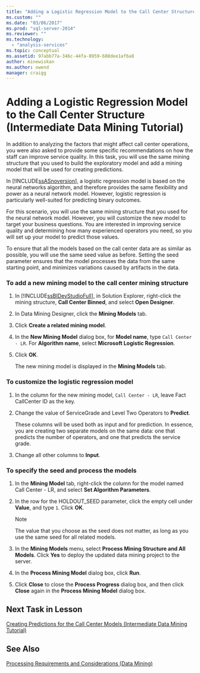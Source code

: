 ```yaml
---
title: "Adding a Logistic Regression Model to the Call Center Structure (Intermediate Data Mining Tutorial) | Microsoft Docs"
ms.custom: ""
ms.date: "03/06/2017"
ms.prod: "sql-server-2014"
ms.reviewer: ""
ms.technology: 
  - "analysis-services"
ms.topic: conceptual
ms.assetid: 97abb77a-346c-44fa-8959-688dee1af6a8
author: minewiskan
ms.author: owend
manager: craigg
---
```

# Adding a Logistic Regression Model to the Call Center Structure (Intermediate Data Mining Tutorial)
  In addition to analyzing the factors that might affect call center operations, you were also asked to provide some specific recommendations on how the staff can improve service quality. In this task, you will use the same mining structure that you used to build the exploratory model and add a mining model that will be used for creating predictions.  
  
 In [!INCLUDE[ssASnoversion](../includes/ssasnoversion-md.md)], a logistic regression model is based on the neural networks algorithm, and therefore provides the same flexibility and power as a neural network model. However, logistic regression is particularly well-suited for predicting binary outcomes.  
  
 For this scenario, you will use the same mining structure that you used for the neural network model. However, you will customize the new model to target your business questions. You are interested in improving service quality and determining how many experienced operators you need, so you will set up your model to predict those values.  
  
 To ensure that all the models based on the call center data are as similar as possible, you will use the same seed value as before. Setting the seed parameter ensures that the model processes the data from the same starting point, and minimizes variations caused by artifacts in the data.  
  
### To add a new mining model to the call center mining structure  
  
1.  In [!INCLUDE[ssBIDevStudioFull](../includes/ssbidevstudiofull-md.md)], in Solution Explorer, right-click the mining structure, **Call Center Binned**, and select **Open Designer**.  
  
2.  In Data Mining Designer, click the **Mining Models** tab.  
  
3.  Click **Create a related mining model**.  
  
4.  In the **New Mining Model** dialog box, for **Model name**, type `Call Center - LR`.  For **Algorithm name**, select **Microsoft Logistic Regression**.  
  
5.  Click **OK**.  
  
     The new mining model is displayed in the **Mining Models** tab.  
  
### To customize the logistic regression model  
  
1.  In the column for the new mining model, `Call Center - LR`, leave Fact CallCenter ID as the key.  
  
2.  Change the value of ServiceGrade and Level Two Operators to **Predict**.  
  
     These columns will be used both as input and for prediction. In essence, you are creating two separate models on the same data: one that predicts the number of operators, and one that predicts the service grade.  
  
3.  Change all other columns to **Input**.  
  
### To specify the seed and process the models  
  
1.  In the **Mining Model** tab, right-click the column for the model named Call Center - LR, and select **Set Algorithm Parameters**.  
  
2.  In the row for the HOLDOUT_SEED parameter, click the empty cell under **Value**, and type `1`. Click **OK**.  
  
    > [!NOTE]  
    >  The value that you choose as the seed does not matter, as long as you use the same seed for all related models.  
  
3.  In the **Mining Models** menu, select **Process Mining Structure and All Models**. Click **Yes** to deploy the updated data mining project to the server.  
  
4.  In the **Process Mining Model** dialog box, click **Run**.  
  
5.  Click **Close** to close the **Process Progress** dialog box, and then click **Close** again in the **Process Mining Model** dialog box.  
  
## Next Task in Lesson  
 [Creating Predictions for the Call Center Models &#40;Intermediate Data Mining Tutorial&#41;](../../2014/tutorials/create-predictions-call-center-models-intermediate-data-mining-tutorial.md)  
  
## See Also  
 [Processing Requirements and Considerations &#40;Data Mining&#41;](../../2014/analysis-services/data-mining/processing-requirements-and-considerations-data-mining.md)  
  
  
